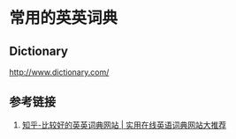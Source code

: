 # 常用的英英词典



## Dictionary

http://www.dictionary.com/

## 参考链接

1. [知乎-比较好的英英词典网站 | 实用在线英语词典网站大推荐](https://zhuanlan.zhihu.com/p/40539127)